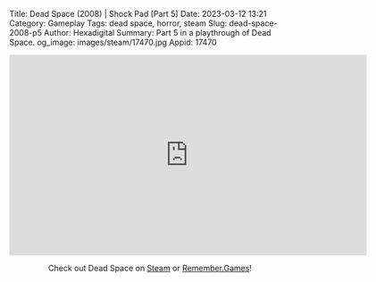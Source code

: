 Title: Dead Space (2008) | Shock Pad [Part 5]
Date: 2023-03-12 13:21
Category: Gameplay
Tags: dead space,  horror, steam
Slug: dead-space-2008-p5
Author: Hexadigital
Summary: Part 5 in a playthrough of Dead Space.
og_image: images/steam/17470.jpg
Appid: 17470

<center><iframe src="https://www.youtube.com/embed/bdFwOrk16V8?feature=oembed" allow="accelerometer; autoplay; encrypted-media; gyroscope; picture-in-picture" width="640" height="360" frameborder="0"></iframe>

Check out Dead Space on [Steam](https://store.steampowered.com/app/17470/?curator_clanid=34633900) or [Remember.Games](https://remember.games/game/815/dead-space/)!</center>